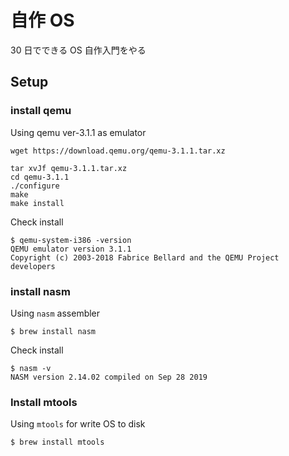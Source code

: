 # 自作 OS

30 日でできる OS 自作入門をやる

## Setup

### install qemu

Using qemu ver-3.1.1 as emulator

```
wget https://download.qemu.org/qemu-3.1.1.tar.xz

tar xvJf qemu-3.1.1.tar.xz
cd qemu-3.1.1
./configure
make
make install
```

Check install

```
$ qemu-system-i386 -version
QEMU emulator version 3.1.1
Copyright (c) 2003-2018 Fabrice Bellard and the QEMU Project developers
```

### install nasm

Using `nasm` assembler

```
$ brew install nasm
```

Check install

```
$ nasm -v
NASM version 2.14.02 compiled on Sep 28 2019
```

### Install mtools

Using `mtools` for write OS to disk

```
$ brew install mtools
```
